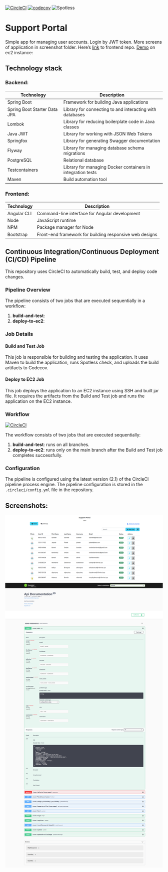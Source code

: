 [![CircleCI](https://dl.circleci.com/status-badge/img/gh/BartekSmalec/supportportal/tree/main.svg?style=svg)](https://dl.circleci.com/status-badge/redirect/gh/BartekSmalec/supportportal/tree/main)
[![codecov](https://codecov.io/gh/BartekSmalec/supportportal/branch/main/graph/badge.svg?token=etJT0Qyq7y)](https://codecov.io/gh/BartekSmalec/supportportal)
![Spotless](https://img.shields.io/badge/spotless-CHECKED-green)

# Support Portal

Simple app for managing user accounts. Login by JWT token. More screens of application in screenshot folder. Here’s [link](https://github.com/BartekSmalec/supportportal-front) to frontend repo. [Demo](http://18.185.238.10/) on ec2 instance: 

## Technology stack

### Backend:

| Technology | Description |
| --- | --- |
| Spring Boot | Framework for building Java applications |
| Spring Boot Starter Data JPA | Library for connecting to and interacting with databases |
| Lombok | Library for reducing boilerplate code in Java classes |
| Java JWT | Library for working with JSON Web Tokens |
| Springfox | Library for generating Swagger documentation |
| Flyway | Library for managing database schema migrations |
| PostgreSQL | Relational database |
| Testcontainers | Library for managing Docker containers in integration tests |
| Maven | Build automation tool |

### Frontend:

| Technology | Description |
| --- | --- |
| Angular CLI | Command-line interface for Angular development |
| Node | JavaScript runtime |
| NPM | Package manager for Node |
| Bootstrap | Front-end framework for building responsive web designs |


## Continuous Integration/Continuous Deployment (CI/CD) Pipeline

This repository uses CircleCI to automatically build, test, and deploy code changes.

### Pipeline Overview

The pipeline consists of two jobs that are executed sequentially in a workflow:

1.  **build-and-test**: 
2.  **deploy-to-ec2**: 

### Job Details

#### Build and Test Job

This job is responsible for building and testing the application. It uses Maven to build the application, runs Spotless check, and uploads the build artifacts to Codecov.

#### Deploy to EC2 Job

This job deploys the application to an EC2 instance using SSH and built jar file. It requires the artifacts from the Build and Test job and runs the application on the EC2 instance.

### Workflow

[![CircleCI](https://dl.circleci.com/insights-snapshot/gh/BartekSmalec/supportportal/main/supportportal-workflow/badge.svg?window=30d)](https://app.circleci.com/insights/github/BartekSmalec/supportportal/workflows/supportportal-workflow/overview?branch=main&reporting-window=last-30-days&insights-snapshot=true)

The workflow consists of two jobs that are executed sequentially:

1.  **build-and-test**: runs on all branches.
2.  **deploy-to-ec2**: runs only on the main branch after the Build and Test job completes successfully.

### Configuration

The pipeline is configured using the latest version (2.1) of the CircleCI pipeline process engine. The pipeline configuration is stored in the `.circleci/config.yml` file in the repository.


## Screenshots:

![alt text](https://github.com/BartekSmalec/supportportal/blob/main/screenshots/localhost_4200_%20(2).png?raw=true)
![alt text](https://github.com/BartekSmalec/supportportal/blob/main/screenshots/localhost_8080_swagger-ui_.png?raw=true)



